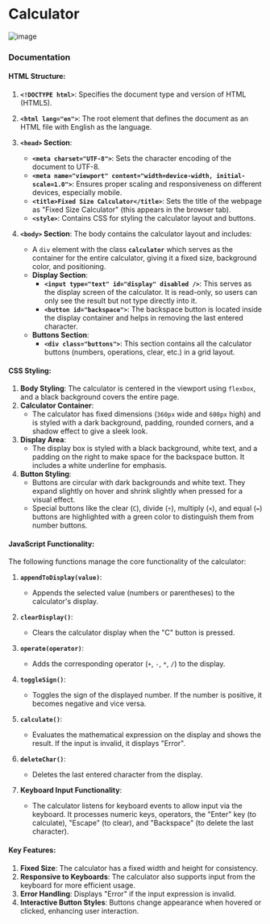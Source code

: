 # Calculator
![image](https://github.com/user-attachments/assets/43a7aca3-7985-4e5e-89f9-c74f5ea04072)

### Documentation 

#### HTML Structure:
1. **`<!DOCTYPE html>`**: Specifies the document type and version of HTML (HTML5).
2. **`<html lang="en">`**: The root element that defines the document as an HTML file with English as the language.
3. **`<head>` Section**:
   - **`<meta charset="UTF-8">`**: Sets the character encoding of the document to UTF-8.
   - **`<meta name="viewport" content="width=device-width, initial-scale=1.0">`**: Ensures proper scaling and responsiveness on different devices, especially mobile.
   - **`<title>Fixed Size Calculator</title>`**: Sets the title of the webpage as "Fixed Size Calculator" (this appears in the browser tab).
   - **`<style>`**: Contains CSS for styling the calculator layout and buttons.

4. **`<body>` Section**: The body contains the calculator layout and includes:
   - A `div` element with the class **`calculator`** which serves as the container for the entire calculator, giving it a fixed size, background color, and positioning.
   - **Display Section**:
     - **`<input type="text" id="display" disabled />`**: This serves as the display screen of the calculator. It is read-only, so users can only see the result but not type directly into it.
     - **`<button id="backspace">`**: The backspace button is located inside the display container and helps in removing the last entered character.
   - **Buttons Section**:
     - **`<div class="buttons">`**: This section contains all the calculator buttons (numbers, operations, clear, etc.) in a grid layout.

#### CSS Styling:
1. **Body Styling**: The calculator is centered in the viewport using `flexbox`, and a black background covers the entire page.
2. **Calculator Container**: 
   - The calculator has fixed dimensions (`360px` wide and `600px` high) and is styled with a dark background, padding, rounded corners, and a shadow effect to give a sleek look.
3. **Display Area**: 
   - The display box is styled with a black background, white text, and a padding on the right to make space for the backspace button. It includes a white underline for emphasis.
4. **Button Styling**: 
   - Buttons are circular with dark backgrounds and white text. They expand slightly on hover and shrink slightly when pressed for a visual effect.
   - Special buttons like the clear (`C`), divide (`÷`), multiply (`×`), and equal (`=`) buttons are highlighted with a green color to distinguish them from number buttons.

#### JavaScript Functionality:
The following functions manage the core functionality of the calculator:

1. **`appendToDisplay(value)`**: 
   - Appends the selected value (numbers or parentheses) to the calculator's display.

2. **`clearDisplay()`**: 
   - Clears the calculator display when the "C" button is pressed.

3. **`operate(operator)`**: 
   - Adds the corresponding operator (`+`, `-`, `*`, `/`) to the display.

4. **`toggleSign()`**: 
   - Toggles the sign of the displayed number. If the number is positive, it becomes negative and vice versa.

5. **`calculate()`**: 
   - Evaluates the mathematical expression on the display and shows the result. If the input is invalid, it displays "Error".

6. **`deleteChar()`**: 
   - Deletes the last entered character from the display.

7. **Keyboard Input Functionality**:
   - The calculator listens for keyboard events to allow input via the keyboard. It processes numeric keys, operators, the "Enter" key (to calculate), "Escape" (to clear), and "Backspace" (to delete the last character).

#### Key Features:
1. **Fixed Size**: The calculator has a fixed width and height for consistency.
2. **Responsive to Keyboards**: The calculator also supports input from the keyboard for more efficient usage.
3. **Error Handling**: Displays "Error" if the input expression is invalid.
4. **Interactive Button Styles**: Buttons change appearance when hovered or clicked, enhancing user interaction.

